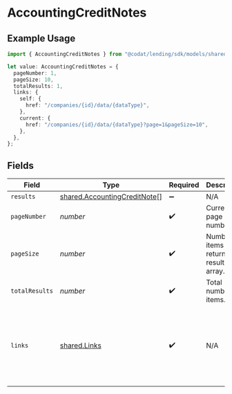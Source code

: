 # AccountingCreditNotes

## Example Usage

```typescript
import { AccountingCreditNotes } from "@codat/lending/sdk/models/shared";

let value: AccountingCreditNotes = {
  pageNumber: 1,
  pageSize: 10,
  totalResults: 1,
  links: {
    self: {
      href: "/companies/{id}/data/{dataType}",
    },
    current: {
      href: "/companies/{id}/data/{dataType}?page=1&pageSize=10",
    },
  },
};
```

## Fields

| Field                                                                                             | Type                                                                                              | Required                                                                                          | Description                                                                                       | Example                                                                                           |
| ------------------------------------------------------------------------------------------------- | ------------------------------------------------------------------------------------------------- | ------------------------------------------------------------------------------------------------- | ------------------------------------------------------------------------------------------------- | ------------------------------------------------------------------------------------------------- |
| `results`                                                                                         | [shared.AccountingCreditNote](../../../sdk/models/shared/accountingcreditnote.md)[]               | :heavy_minus_sign:                                                                                | N/A                                                                                               |                                                                                                   |
| `pageNumber`                                                                                      | *number*                                                                                          | :heavy_check_mark:                                                                                | Current page number.                                                                              |                                                                                                   |
| `pageSize`                                                                                        | *number*                                                                                          | :heavy_check_mark:                                                                                | Number of items to return in results array.                                                       |                                                                                                   |
| `totalResults`                                                                                    | *number*                                                                                          | :heavy_check_mark:                                                                                | Total number of items.                                                                            |                                                                                                   |
| `links`                                                                                           | [shared.Links](../../../sdk/models/shared/links.md)                                               | :heavy_check_mark:                                                                                | N/A                                                                                               | {<br/>"self": {<br/>"href": "/companies"<br/>},<br/>"current": {<br/>"href": "/companies?page=1\u0026pageSize=10"<br/>}<br/>} |